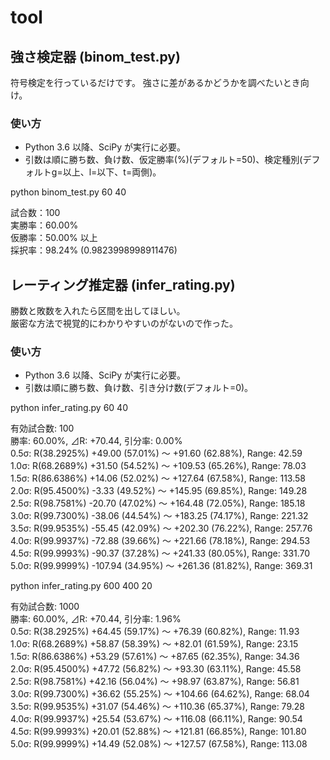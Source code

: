 ﻿# tool

## 強さ検定器 (binom_test.py)

符号検定を行っているだけです。
強さに差があるかどうかを調べたいとき向け。

### 使い方

- Python 3.6 以降、SciPy が実行に必要。
- 引数は順に勝ち数、負け数、仮定勝率(%)(デフォルト=50)、検定種別(デフォルトg=以上、l=以下、t=両側)。

python binom_test.py 60 40  

試合数：100  
実勝率：60.00%  
仮勝率：50.00% 以上  
採択率：98.24% (0.9823998998911476)  

## レーティング推定器 (infer_rating.py)

勝数と敗数を入れたら区間を出してほしい。  
厳密な方法で視覚的にわかりやすいのがないので作った。

### 使い方

- Python 3.6 以降、SciPy が実行に必要。
- 引数は順に勝ち数、負け数、引き分け数(デフォルト=0)。

python infer_rating.py 60 40  
  
有効試合数: 100  
勝率: 60.00%, ⊿R: +70.44, 引分率: 0.00%  
0.5σ: R(38.2925%)   +49.00 (57.01%) ～   +91.60 (62.88%), Range:  42.59  
1.0σ: R(68.2689%)   +31.50 (54.52%) ～  +109.53 (65.26%), Range:  78.03  
1.5σ: R(86.6386%)   +14.06 (52.02%) ～  +127.64 (67.58%), Range: 113.58  
2.0σ: R(95.4500%)    -3.33 (49.52%) ～  +145.95 (69.85%), Range: 149.28  
2.5σ: R(98.7581%)   -20.70 (47.02%) ～  +164.48 (72.05%), Range: 185.18  
3.0σ: R(99.7300%)   -38.06 (44.54%) ～  +183.25 (74.17%), Range: 221.32  
3.5σ: R(99.9535%)   -55.45 (42.09%) ～  +202.30 (76.22%), Range: 257.76  
4.0σ: R(99.9937%)   -72.88 (39.66%) ～  +221.66 (78.18%), Range: 294.53  
4.5σ: R(99.9993%)   -90.37 (37.28%) ～  +241.33 (80.05%), Range: 331.70  
5.0σ: R(99.9999%)  -107.94 (34.95%) ～  +261.36 (81.82%), Range: 369.31  

python infer_rating.py 600 400 20  

有効試合数: 1000  
勝率: 60.00%, ⊿R: +70.44, 引分率: 1.96%  
0.5σ: R(38.2925%)   +64.45 (59.17%) ～   +76.39 (60.82%), Range:  11.93  
1.0σ: R(68.2689%)   +58.87 (58.39%) ～   +82.01 (61.59%), Range:  23.15  
1.5σ: R(86.6386%)   +53.29 (57.61%) ～   +87.65 (62.35%), Range:  34.36  
2.0σ: R(95.4500%)   +47.72 (56.82%) ～   +93.30 (63.11%), Range:  45.58  
2.5σ: R(98.7581%)   +42.16 (56.04%) ～   +98.97 (63.87%), Range:  56.81  
3.0σ: R(99.7300%)   +36.62 (55.25%) ～  +104.66 (64.62%), Range:  68.04  
3.5σ: R(99.9535%)   +31.07 (54.46%) ～  +110.36 (65.37%), Range:  79.28  
4.0σ: R(99.9937%)   +25.54 (53.67%) ～  +116.08 (66.11%), Range:  90.54  
4.5σ: R(99.9993%)   +20.01 (52.88%) ～  +121.81 (66.85%), Range: 101.80  
5.0σ: R(99.9999%)   +14.49 (52.08%) ～  +127.57 (67.58%), Range: 113.08  

